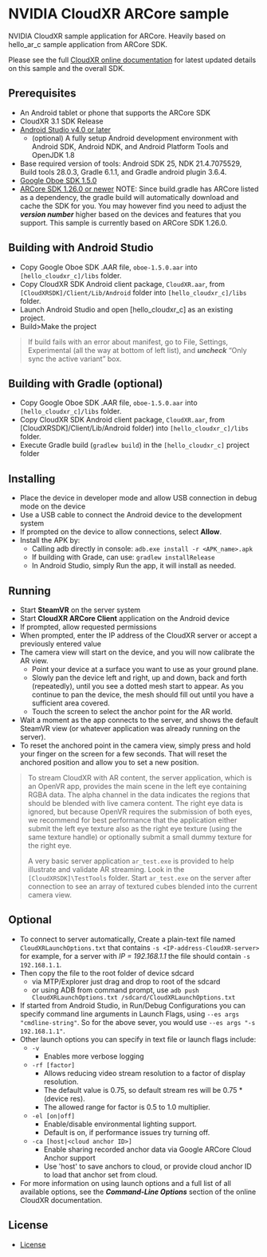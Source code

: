 NVIDIA CloudXR ARCore sample
============================

NVIDIA CloudXR sample application for ARCore. Heavily based on hello_ar_c sample application from ARCore SDK.

Please see the full [CloudXR online documentation](https://docs.nvidia.com/cloudxr-sdk/index.html) for latest updated details on this sample and the overall SDK.

Prerequisites
-------------

* An Android tablet or phone that supports the ARCore SDK
* CloudXR 3.1 SDK Release
* [Android Studio v4.0 or later](https://developer.android.com/studio)
  * (optional) A fully setup Android development environment with Android SDK, Android NDK, and Android Platform Tools and OpenJDK 1.8
* Base required version of tools: Android SDK 25, NDK 21.4.7075529, Build tools 28.0.3, Gradle 6.1.1, and Gradle android plugin 3.6.4.
* [Google Oboe SDK 1.5.0](https://github.com/google/oboe/releases/tag/1.5.0)
* [ARCore SDK 1.26.0 or newer](https://developers.google.com/ar)
  NOTE: Since build.gradle has ARCore listed as a dependency, the gradle build will automatically download and cache the SDK for you.  You may however find you need to adjust the ***version number*** higher based on the devices and features that you support.  This sample is currently based on ARCore SDK 1.26.0.

Building with Android Studio
----------------------------

* Copy Google Oboe SDK .AAR file, `oboe-1.5.0.aar` into `[hello_cloudxr_c]/libs` folder.
* Copy CloudXR SDK Android client package, `CloudXR.aar`, from `[CloudXRSDK]/Client/Lib/Android` folder into `[hello_cloudxr_c]/libs` folder.
* Launch Android Studio and open [hello_cloudxr_c] as an existing project.
* Build>Make the project

> If build fails with an error about manifest, go to File, Settings, Experimental (all the way at bottom of left list), and ***uncheck*** “Only sync the active variant” box.

Building with Gradle (optional)
-------------------------------

* Copy Google Oboe SDK .AAR file, `oboe-1.5.0.aar` into `[hello_cloudxr_c]/libs` folder.
* Copy CloudXR SDK Android client package, `CloudXR.aar`, from [CloudXRSDK]/Client/Lib/Android folder) into `[hello_cloudxr_c]/libs` folder.
* Execute Gradle build (``gradlew build``) in the `[hello_cloudxr_c]` project folder

Installing
----------

* Place the device in developer mode and allow USB connection in debug mode on the device
* Use a USB cable to connect the Android device to the development system
* If prompted on the device to allow connections, select **Allow**.
* Install the APK by:
  * Calling adb directly in console: `adb.exe install -r <APK_name>.apk`
  * If building with Grade, can use: `gradlew installRelease`
  * In Android Studio, simply Run the app, it will install as needed.

Running
-------

* Start **SteamVR** on the server system
* Start **CloudXR ARCore Client** application on the Android device
* If prompted, allow requested permissions
* When prompted, enter the IP address of the CloudXR server or accept a previously entered value
* The camera view will start on the device, and you will now calibrate the AR view.
    * Point your device at a surface you want to use as your ground plane.
    * Slowly pan the device left and right, up and down, back and forth (repeatedly), until you see a dotted mesh start to appear.  As you continue to pan the device, the mesh should fill out until you have a sufficient area covered.
    * Touch the screen to select the anchor point for the AR world.
* Wait a moment as the app connects to the server, and shows the default SteamVR view (or whatever application was already running on the server).
* To reset the anchored point in the camera view, simply press and hold your finger on the screen for a few seconds.  That will reset the anchored position and allow you to set a new position.

> To stream CloudXR with AR content, the server application, which is an OpenVR app, provides the main scene in the left eye containing RGBA data. The alpha channel in the data indicates the regions that should be blended with live camera content. The right eye data is ignored, but because OpenVR requires the submission of both eyes, we recommend for best performance that the application either submit the left eye texture also as the right eye texture (using the same texture handle) or optionally submit a small dummy texture for the right eye.
>
>A very basic server application `ar_test.exe` is provided to help illustrate and validate AR streaming.  Look in the `[CloudXRSDK]\TestTools` folder.  Start `ar_test.exe` on the server after connection to see an array of textured cubes blended into the current camera view.

Optional
--------

* To connect to server automatically, Create a plain-text file named `CloudXRLaunchOptions.txt` that contains `-s <IP-address-CloudXR-server>` for example, for a server with *IP = 192.168.1.1* the file should contain `-s 192.168.1.1`.
* Then copy the file to the root folder of device sdcard
    * via MTP/Explorer just drag and drop to root of the sdcard
    * or using ADB from command prompt, use `adb push CloudXRLaunchOptions.txt /sdcard/CloudXRLaunchOptions.txt`
* If started from Android Studio, in Run/Debug Configurations you can specify command line arguments in Launch Flags, using `--es args "cmdline-string"`. So for the above sever, you would use `--es args "-s 192.168.1.1"`.
* Other launch options you can specify in text file or launch flags include:
    * `-v`
        * Enables more verbose logging
    * `-rf [factor]`
        * Allows reducing video stream resolution to a factor of display resolution.
        * The default value is 0.75, so default stream res will be 0.75 * (device res).
        * The allowed range for factor is 0.5 to 1.0 multiplier.
    * `-el [on|off]`
        * Enable/disable environmental lighting support.
        * Default is on, if performance issues try turning off.
    * `-ca [host|<cloud anchor ID>]`
        * Enable sharing recorded anchor data via Google ARCore Cloud Anchor support
        * Use 'host' to save anchors to cloud, or provide cloud anchor ID to load that anchor set from cloud.
* For more information on using launch options and a full list of all available options, see the ***Command-Line Options*** section of the online CloudXR documentation.

License
----------------------

* [License](license.txt)
